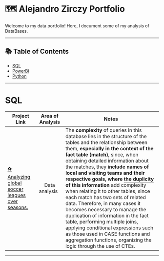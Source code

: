 # 🗺 Alejandro Zirczy Portfolio

Welcome to my data portfolio! Here, I document some of my analysis of DataBases.

***

## 📚 Table of Contents
- [SQL](#sql)
- [PowerBi](#tableau)
- [Python](#python)

***

# SQL

| Project Link | <center>Area of Analysis<center>| <center>Notes</center> | 
|---|---|---|
| [⚽Analyzing global soccer leagues over seasons.](https://github.com/katiehuangx/8-Week-SQL-Challenge)| <center>Data analysis&nbsp;&nbsp; </center>  |The **complexity** of queries in this database lies in the structure of the tables and the relationship between them, **especially in the context of the fact table (match)**, since, when obtaining detailed information about the matches, they **include names of local and visiting teams and their respective goals, where <span style="border-bottom: 1px solid;">the duplicity</span> of this information** add complexity when relating it to other tables, since each match has two sets of related data. Therefore, in many cases it becomes necessary to manage the duplication of information in the fact table, performing multiple joins, applying conditional expressions such as those used in CASE functions and aggregation functions,  organizing the logic through the use of CTEs. 


***
